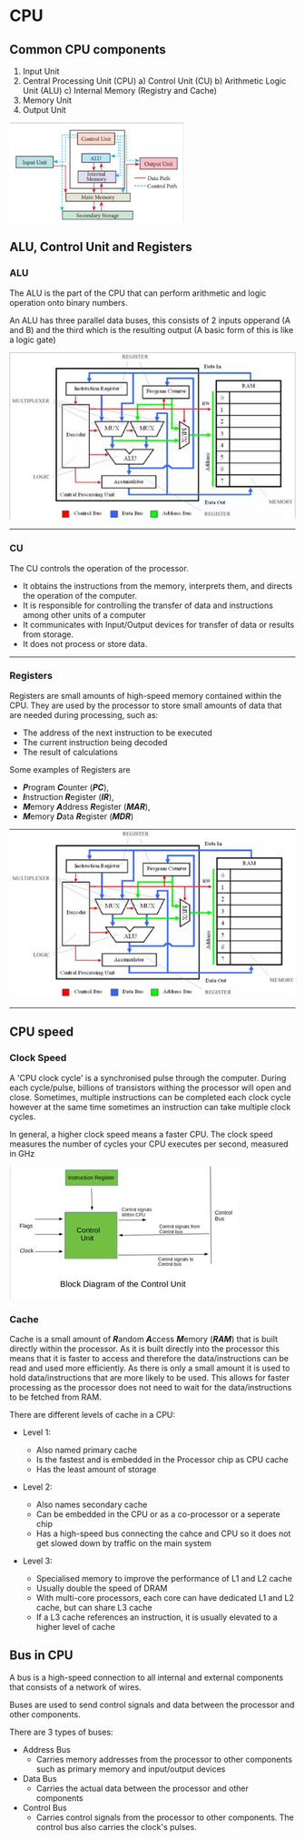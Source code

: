# CPU

## Common CPU components

1.  Input Unit
2.  Central Processing Unit (CPU)
    a) Control Unit (CU)
    b) Arithmetic Logic Unit (ALU)
    c) Internal Memory (Registry and Cache)
3.  Memory Unit
4.  Output Unit

![b7c3abf3e9b80f72ba2a6ec50e887bc8.png](../../_resources/b7c3abf3e9b80f72ba2a6ec50e887bc8.png)

## ALU, Control Unit and Registers

### ALU

The ALU is the part of the CPU that can perform arithmetic and logic operation onto binary numbers.

An ALU has three parallel data buses, this consists of 2 inputs opperand (A and B) and the third which is the resulting output (A basic form of this is like a logic gate)

![fa49502d6d1649a03aa21523eaa38aea.png](../../_resources/fa49502d6d1649a03aa21523eaa38aea.png)

* * *

### CU

The CU controls the operation of the processor.

- It obtains the instructions from the memory, interprets them, and directs the operation of the computer.
- It is responsible for controlling the transfer of data and instructions among other units of a computer
- It communicates with Input/Output devices for transfer of data or results from storage.
- It does not process or store data.

* * *

### Registers

Registers are small amounts of high-speed memory contained within the CPU. They are used by the processor to store small amounts of data that are needed during processing, such as:

- The address of the next instruction to be executed
- The current instruction being decoded
- The result of calculations

Some examples of Registers are

- ***P***rogram ***C***ounter (***PC***),
- ***I***nstruction ***R***egister (***IR***),
- ***M***emory ***A***ddress ***R***egister (***MAR***),
- ***M***emory ***D***ata ***R***egister (***MDR***)

![ac2900b6dec7e649256c91ed30f293fa.png](../../_resources/ac2900b6dec7e649256c91ed30f293fa.png)

* * *

## CPU speed

### Clock Speed

A 'CPU clock cycle' is a synchronised pulse through the computer.
During each cycle/pulse, billions of transistors withing the processor will open and close. Sometimes, multiple instructions can be completed each clock cycle however at the same time sometimes an instruction can take multiple clock cycles.

In general, a higher clock speed means a faster CPU. The clock speed measures the number of cycles your CPU executes per second, measured in GHz

![153f8549da09d9b4f904e02c0455cbee.png](../../_resources/153f8549da09d9b4f904e02c0455cbee.png)

### Cache

Cache is a small amount of ***R***andom ***A***ccess ***M***emory (***RAM***) that is built directly within the processor.
As it is built directly into the processor this means that it is faster to access and therefore the data/instructions can be read and used more efficiently.
As there is only a small amount it is used to hold data/instructions that are more likely to be used.
This allows for faster processing as the processor does not need to wait for the data/instructions to be fetched from RAM.

There are different levels of cache in a CPU:

- Level 1:
    
    - Also named primary cache
    - Is the fastest and is embedded in the Processor chip as CPU cache
    - Has the least amount of storage
- Level 2:
    
    - Also names secondary cache
    - Can be embedded in the CPU or as a co-processor or a seperate chip
    - Has a high-speed bus connecting the cahce and CPU so it does not get slowed down by traffic on the main system
- Level 3:
    
    - Specialised memory to improve the performance of L1 and L2 cache
    - Usually double the speed of DRAM
    - With multi-core processors, each core can have dedicated L1 and L2 cache, but can share L3 cache
    - If a L3 cache references an instruction, it is usually elevated to a higher level of cache

## Bus in CPU

A bus is a high-speed connection to all internal and external components that consists of a network of wires.

Buses are used to send control signals and data between the processor and other components.

There are 3 types of buses:

- Address Bus
    - Carries memory addresses from the processor to other components such as primary memory and input/output devices
- Data Bus
    - Carries the actual data between the processor and other components
- Control Bus
    - Carries control signals from the processor to other components. The control bus also carries the clock's pulses.